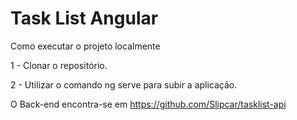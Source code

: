 # Task List Angular

Como executar o projeto localmente

1 - Clonar o repositório.

2 - Utilizar o comando ng serve para subir a aplicação.

O Back-end encontra-se em https://github.com/Slipcar/tasklist-api
